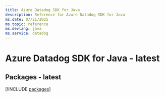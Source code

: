 ```yaml
---
title: Azure Datadog SDK for Java
description: Reference for Azure Datadog SDK for Java
ms.date: 07/21/2025
ms.topic: reference
ms.devlang: java
ms.service: datadog
---
```

# Azure Datadog SDK for Java - latest
## Packages - latest
[!INCLUDE [packages](datadog-index.md)]